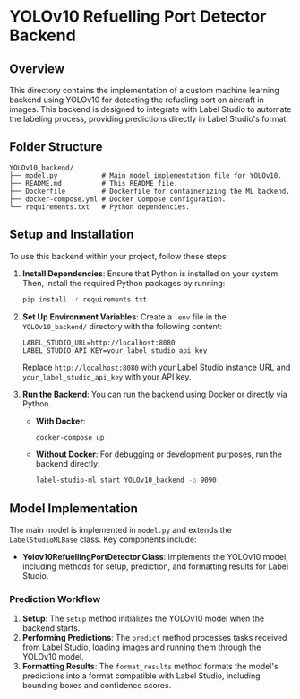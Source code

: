 # YOLOv10 Refuelling Port Detector Backend

## Overview

This directory contains the implementation of a custom machine learning backend using YOLOv10 for detecting the refueling port on aircraft in images. This backend is designed to integrate with Label Studio to automate the labeling process, providing predictions directly in Label Studio's format.

## Folder Structure

```plaintext
YOLOv10_backend/
├── model.py           # Main model implementation file for YOLOv10.
├── README.md          # This README file.
├── Dockerfile         # Dockerfile for containerizing the ML backend.
├── docker-compose.yml # Docker Compose configuration.
└── requirements.txt   # Python dependencies.
```

## Setup and Installation

To use this backend within your project, follow these steps:

1. **Install Dependencies**:
   Ensure that Python is installed on your system. Then, install the required Python packages by running:

   ```bash
   pip install -r requirements.txt
   ```

2. **Set Up Environment Variables**:
   Create a `.env` file in the `YOLOv10_backend/` directory with the following content:

   ```plaintext
   LABEL_STUDIO_URL=http://localhost:8080
   LABEL_STUDIO_API_KEY=your_label_studio_api_key
   ```

   Replace `http://localhost:8080` with your Label Studio instance URL and `your_label_studio_api_key` with your API key.

3. **Run the Backend**:
   You can run the backend using Docker or directly via Python.

   - **With Docker**:

     ```bash
     docker-compose up
     ```

   - **Without Docker**:
     For debugging or development purposes, run the backend directly:

     ```bash
     label-studio-ml start YOLOv10_backend -p 9090
     ```

## Model Implementation

The main model is implemented in `model.py` and extends the `LabelStudioMLBase` class. Key components include:

- **Yolov10RefuellingPortDetector Class**: Implements the YOLOv10 model, including methods for setup, prediction, and formatting results for Label Studio.

### Prediction Workflow

1. **Setup**: The `setup` method initializes the YOLOv10 model when the backend starts.
2. **Performing Predictions**: The `predict` method processes tasks received from Label Studio, loading images and running them through the YOLOv10 model.
3. **Formatting Results**: The `format_results` method formats the model's predictions into a format compatible with Label Studio, including bounding boxes and confidence scores.
